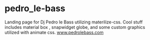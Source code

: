 # pedro_le-bass
Landing page for Dj Pedro le Bass utilizing materilize-css. Cool stuff includes material box , snapwidget globe, and some custom graphics utilized with animate css.
www.pedrolebass.com
